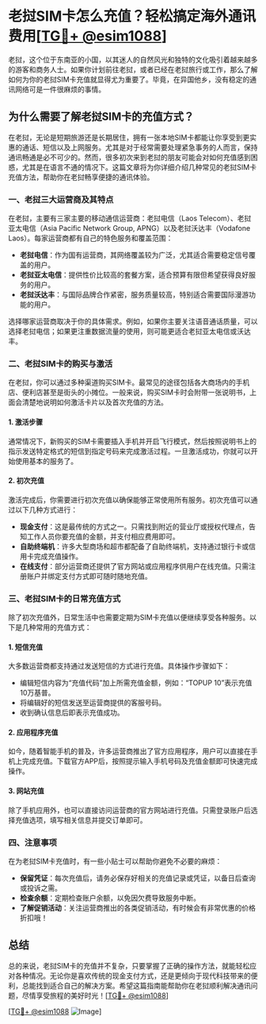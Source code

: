 # 老挝SIM卡怎么充值？轻松搞定海外通讯费用[[TG💪+ @esim1088](https://t.me/s/esim1088)]

老挝，这个位于东南亚的小国，以其迷人的自然风光和独特的文化吸引着越来越多的游客和商务人士。如果你计划前往老挝，或者已经在老挝旅行或工作，那么了解如何为你的老挝SIM卡充值就显得尤为重要了。毕竟，在异国他乡，没有稳定的通讯网络可是一件很麻烦的事情。

## 为什么需要了解老挝SIM卡的充值方式？

在老挝，无论是短期旅游还是长期居住，拥有一张本地SIM卡都能让你享受到更实惠的通话、短信以及上网服务。尤其是对于经常需要处理紧急事务的人而言，保持通讯畅通是必不可少的。然而，很多初次来到老挝的朋友可能会对如何充值感到困惑，尤其是在语言不通的情况下。这篇文章将为你详细介绍几种常见的老挝SIM卡充值方法，帮助你在老挝畅享便捷的通讯体验。

### 一、老挝三大运营商及其特点

在老挝，主要有三家主要的移动通信运营商：老挝电信（Laos Telecom）、老挝亚太电信（Asia Pacific Network Group, APNG）以及老挝沃达丰（Vodafone Laos）。每家运营商都有自己的特色服务和覆盖范围：

- **老挝电信**：作为国有运营商，其网络覆盖较为广泛，尤其适合需要稳定信号覆盖的用户。
- **老挝亚太电信**：提供性价比较高的套餐方案，适合预算有限但希望获得良好服务的用户。
- **老挝沃达丰**：与国际品牌合作紧密，服务质量较高，特别适合需要国际漫游功能的用户。

选择哪家运营商取决于你的具体需求。例如，如果你主要关注语音通话质量，可以选择老挝电信；如果更注重数据流量的使用，则可能更适合老挝亚太电信或沃达丰。

### 二、老挝SIM卡的购买与激活

在老挝，你可以通过多种渠道购买SIM卡。最常见的途径包括各大商场内的手机店、便利店甚至是街头的小摊位。一般来说，购买SIM卡时会附带一张说明书，上面会清楚地说明如何激活卡片以及首次充值的方法。

#### 1. 激活步骤
通常情况下，新购买的SIM卡需要插入手机并开启飞行模式，然后按照说明书上的指示发送特定格式的短信到指定号码来完成激活过程。一旦激活成功，你就可以开始使用基本的服务了。

#### 2. 初次充值
激活完成后，你需要进行初次充值以确保能够正常使用所有服务。初次充值可以通过以下几种方式进行：

- **现金支付**：这是最传统的方式之一。只需找到附近的营业厅或授权代理点，告知工作人员你要充值的金额，并支付相应费用即可。
- **自助终端机**：许多大型商场和超市都配备了自助终端机，支持通过银行卡或信用卡完成充值操作。
- **在线支付**：部分运营商还提供了官方网站或应用程序供用户在线充值。只需注册账户并绑定支付方式即可随时随地充值。

### 三、老挝SIM卡的日常充值方式

除了初次充值外，日常生活中也需要定期为SIM卡充值以便继续享受各种服务。以下是几种常用的充值方式：

#### 1. 短信充值
大多数运营商都支持通过发送短信的方式进行充值。具体操作步骤如下：
- 编辑短信内容为“充值代码”加上所需充值金额，例如：“TOPUP 10”表示充值10万基普。
- 将编辑好的短信发送至运营商提供的客服号码。
- 收到确认信息后即表示充值成功。

#### 2. 应用程序充值
如今，随着智能手机的普及，许多运营商推出了官方应用程序，用户可以直接在手机上完成充值。下载官方APP后，按照提示输入手机号码及充值金额即可快速完成操作。

#### 3. 网站充值
除了手机应用外，也可以直接访问运营商的官方网站进行充值。只需登录账户后选择充值选项，填写相关信息并提交订单即可。

### 四、注意事项

在为老挝SIM卡充值时，有一些小贴士可以帮助你避免不必要的麻烦：

- **保留凭证**：每次充值后，请务必保存好相关的充值记录或凭证，以备日后查询或投诉之需。
- **检查余额**：定期检查账户余额，以免因欠费导致服务中断。
- **了解促销活动**：关注运营商推出的各类促销活动，有时候会有非常优惠的价格折扣哦！

## 总结

总的来说，老挝SIM卡的充值并不复杂，只要掌握了正确的操作方法，就能轻松应对各种情况。无论你是喜欢传统的现金支付方式，还是更倾向于现代科技带来的便利，总能找到适合自己的解决方案。希望这篇指南能帮助你在老挝顺利解决通讯问题，尽情享受旅程的美好时光！[[TG💪+ @esim1088](https://t.me/s/esim1088)]

[[TG💪+ @esim1088](https://t.me/s/esim1088) ![Image](https://i.postimg.cc/4NQfJmqS/Snipaste-2025-05-13-00-14-12.png)]